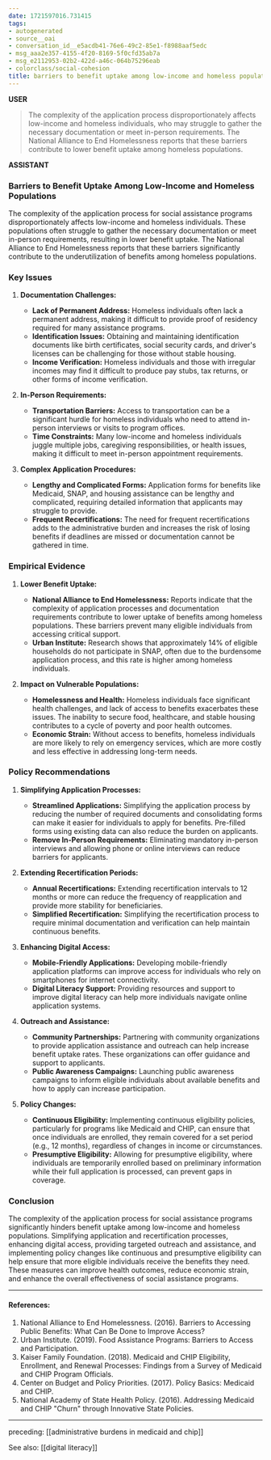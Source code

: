 ```yaml
---
date: 1721597016.731415
tags:
- autogenerated
- source__oai
- conversation_id__e5acdb41-76e6-49c2-85e1-f8988aaf5edc
- msg_aaa2e357-4155-4f20-8169-5f0cfd35ab7a
- msg_e2112953-02b2-422d-a46c-064b75296eab
- colorclass/social-cohesion
title: barriers to benefit uptake among low-income and homeless populations
---
```


**USER**

> The complexity of the application process disproportionately affects low-income and homeless individuals, who may struggle to gather the necessary documentation or meet in-person requirements. The National Alliance to End Homelessness reports that these barriers contribute to lower benefit uptake among homeless populations.


**ASSISTANT**

### Barriers to Benefit Uptake Among Low-Income and Homeless Populations

The complexity of the application process for social assistance programs disproportionately affects low-income and homeless individuals. These populations often struggle to gather the necessary documentation or meet in-person requirements, resulting in lower benefit uptake. The National Alliance to End Homelessness reports that these barriers significantly contribute to the underutilization of benefits among homeless populations.

### Key Issues

1. **Documentation Challenges:**
   - **Lack of Permanent Address:** Homeless individuals often lack a permanent address, making it difficult to provide proof of residency required for many assistance programs.
   - **Identification Issues:** Obtaining and maintaining identification documents like birth certificates, social security cards, and driver's licenses can be challenging for those without stable housing.
   - **Income Verification:** Homeless individuals and those with irregular incomes may find it difficult to produce pay stubs, tax returns, or other forms of income verification.

2. **In-Person Requirements:**
   - **Transportation Barriers:** Access to transportation can be a significant hurdle for homeless individuals who need to attend in-person interviews or visits to program offices.
   - **Time Constraints:** Many low-income and homeless individuals juggle multiple jobs, caregiving responsibilities, or health issues, making it difficult to meet in-person appointment requirements.

3. **Complex Application Procedures:**
   - **Lengthy and Complicated Forms:** Application forms for benefits like Medicaid, SNAP, and housing assistance can be lengthy and complicated, requiring detailed information that applicants may struggle to provide.
   - **Frequent Recertifications:** The need for frequent recertifications adds to the administrative burden and increases the risk of losing benefits if deadlines are missed or documentation cannot be gathered in time.

### Empirical Evidence

1. **Lower Benefit Uptake:**
   - **National Alliance to End Homelessness:** Reports indicate that the complexity of application processes and documentation requirements contribute to lower uptake of benefits among homeless populations. These barriers prevent many eligible individuals from accessing critical support.
   - **Urban Institute:** Research shows that approximately 14% of eligible households do not participate in SNAP, often due to the burdensome application process, and this rate is higher among homeless individuals.

2. **Impact on Vulnerable Populations:**
   - **Homelessness and Health:** Homeless individuals face significant health challenges, and lack of access to benefits exacerbates these issues. The inability to secure food, healthcare, and stable housing contributes to a cycle of poverty and poor health outcomes.
   - **Economic Strain:** Without access to benefits, homeless individuals are more likely to rely on emergency services, which are more costly and less effective in addressing long-term needs.

### Policy Recommendations

1. **Simplifying Application Processes:**
   - **Streamlined Applications:** Simplifying the application process by reducing the number of required documents and consolidating forms can make it easier for individuals to apply for benefits. Pre-filled forms using existing data can also reduce the burden on applicants.
   - **Remove In-Person Requirements:** Eliminating mandatory in-person interviews and allowing phone or online interviews can reduce barriers for applicants.

2. **Extending Recertification Periods:**
   - **Annual Recertifications:** Extending recertification intervals to 12 months or more can reduce the frequency of reapplication and provide more stability for beneficiaries.
   - **Simplified Recertification:** Simplifying the recertification process to require minimal documentation and verification can help maintain continuous benefits.

3. **Enhancing Digital Access:**
   - **Mobile-Friendly Applications:** Developing mobile-friendly application platforms can improve access for individuals who rely on smartphones for internet connectivity.
   - **Digital Literacy Support:** Providing resources and support to improve digital literacy can help more individuals navigate online application systems.

4. **Outreach and Assistance:**
   - **Community Partnerships:** Partnering with community organizations to provide application assistance and outreach can help increase benefit uptake rates. These organizations can offer guidance and support to applicants.
   - **Public Awareness Campaigns:** Launching public awareness campaigns to inform eligible individuals about available benefits and how to apply can increase participation.

5. **Policy Changes:**
   - **Continuous Eligibility:** Implementing continuous eligibility policies, particularly for programs like Medicaid and CHIP, can ensure that once individuals are enrolled, they remain covered for a set period (e.g., 12 months), regardless of changes in income or circumstances.
   - **Presumptive Eligibility:** Allowing for presumptive eligibility, where individuals are temporarily enrolled based on preliminary information while their full application is processed, can prevent gaps in coverage.

### Conclusion

The complexity of the application process for social assistance programs significantly hinders benefit uptake among low-income and homeless populations. Simplifying application and recertification processes, enhancing digital access, providing targeted outreach and assistance, and implementing policy changes like continuous and presumptive eligibility can help ensure that more eligible individuals receive the benefits they need. These measures can improve health outcomes, reduce economic strain, and enhance the overall effectiveness of social assistance programs.

---

#### References:

1. National Alliance to End Homelessness. (2016). Barriers to Accessing Public Benefits: What Can Be Done to Improve Access?
2. Urban Institute. (2019). Food Assistance Programs: Barriers to Access and Participation.
3. Kaiser Family Foundation. (2018). Medicaid and CHIP Eligibility, Enrollment, and Renewal Processes: Findings from a Survey of Medicaid and CHIP Program Officials.
4. Center on Budget and Policy Priorities. (2017). Policy Basics: Medicaid and CHIP.
5. National Academy of State Health Policy. (2016). Addressing Medicaid and CHIP "Churn" through Innovative State Policies.


---

preceding: [[administrative burdens in medicaid and chip]]

See also: [[digital literacy]]
